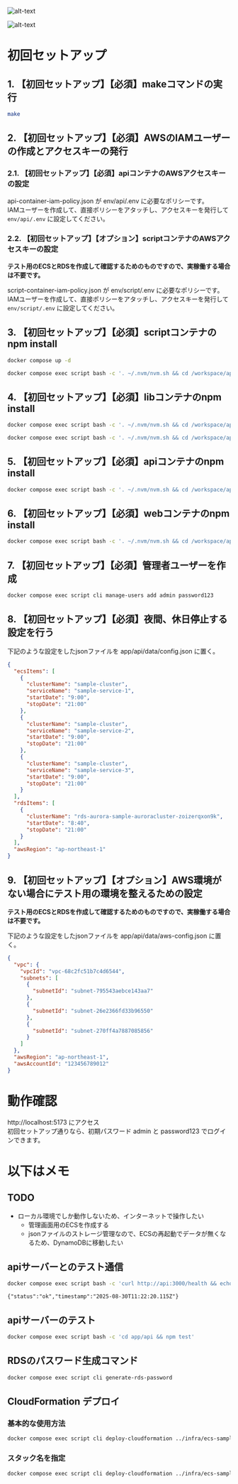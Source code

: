 
![alt-text](resources/login-page.png)

![alt-text](resources/dashboard.png)

# 初回セットアップ

## 1. 【初回セットアップ】【必須】makeコマンドの実行

```sh
make
```

## 2. 【初回セットアップ】【必須】AWSのIAMユーザーの作成とアクセスキーの発行

### 2.1. 【初回セットアップ】【必須】apiコンテナのAWSアクセスキーの設定
api-container-iam-policy.json が env/api/.env に必要なポリシーです。  
IAMユーザーを作成して、直接ポリシーをアタッチし、アクセスキーを発行して `env/api/.env` に設定してください。

### 2.2. 【初回セットアップ】【オプション】scriptコンテナのAWSアクセスキーの設定

**テスト用のECSとRDSを作成して確認するためのものですので、実稼働する場合は不要です。**

script-container-iam-policy.json が env/script/.env に必要なポリシーです。
IAMユーザーを作成して、直接ポリシーをアタッチし、アクセスキーを発行して `env/script/.env` に設定してください。

## 3. 【初回セットアップ】【必須】scriptコンテナのnpm install

```sh
docker compose up -d
```

```sh
docker compose exec script bash -c '. ~/.nvm/nvm.sh && cd /workspace/app/script && npm install'
```

## 4. 【初回セットアップ】【必須】libコンテナのnpm install

```sh
docker compose exec script bash -c '. ~/.nvm/nvm.sh && cd /workspace/app/lib && npm install'
```

```sh
docker compose exec script bash -c '. ~/.nvm/nvm.sh && cd /workspace/app/lib && npm run build'
```

## 5. 【初回セットアップ】【必須】apiコンテナのnpm install

```sh
docker compose exec script bash -c '. ~/.nvm/nvm.sh && cd /workspace/app/api && npm install'
```

## 6. 【初回セットアップ】【必須】webコンテナのnpm install

```sh
docker compose exec script bash -c '. ~/.nvm/nvm.sh && cd /workspace/app/web && npm install'
```

## 7. 【初回セットアップ】【必須】管理者ユーザーを作成

```sh
docker compose exec script cli manage-users add admin password123
```

## 8. 【初回セットアップ】【必須】夜間、休日停止する設定を行う

下記のような設定をしたjsonファイルを app/api/data/config.json に置く。

```json
{
  "ecsItems": [
    {
      "clusterName": "sample-cluster",
      "serviceName": "sample-service-1",
      "startDate": "9:00",
      "stopDate": "21:00"
    },
    {
      "clusterName": "sample-cluster",
      "serviceName": "sample-service-2",
      "startDate": "9:00",
      "stopDate": "21:00"
    },
    {
      "clusterName": "sample-cluster",
      "serviceName": "sample-service-3",
      "startDate": "9:00",
      "stopDate": "21:00"
    }
  ],
  "rdsItems": [
    {
      "clusterName": "rds-aurora-sample-auroracluster-zoizerqxon9k",
      "startDate": "8:40",
      "stopDate": "21:00"
    }
  ],
  "awsRegion": "ap-northeast-1"
}
```

## 9. 【初回セットアップ】【オプション】AWS環境がない場合にテスト用の環境を整えるための設定

**テスト用のECSとRDSを作成して確認するためのものですので、実稼働する場合は不要です。**

下記のような設定をしたjsonファイルを app/api/data/aws-config.json に置く。

```json
{
  "vpc": {
    "vpcId": "vpc-68c2fc51b7c4d6544",
    "subnets": [
      {
        "subnetId": "subnet-795543aebce143aa7"
      },
      {
        "subnetId": "subnet-26e2366fd33b96550"
      },
      {
        "subnetId": "subnet-270ff4a7887085856"
      }
    ]
  },
  "awsRegion": "ap-northeast-1",
  "awsAccountId": "123456789012"
}
```

# 動作確認

http://localhost:5173 にアクセス  
初回セットアップ通りなら、初期パスワード admin と password123 でログインできます。

# **以下はメモ**

## TODO

- ローカル環境でしか動作しないため、インターネットで操作したい
    - 管理画面用のECSを作成する
    - jsonファイルのストレージ管理なので、ECSの再起動でデータが無くなるため、DynamoDBに移動したい

## apiサーバーとのテスト通信

```sh
docker compose exec script bash -c 'curl http://api:3000/health && echo ""'
```

```
{"status":"ok","timestamp":"2025-08-30T11:22:20.115Z"}
```

## apiサーバーのテスト

```sh
docker compose exec script bash -c 'cd app/api && npm test'
```

## RDSのパスワード生成コマンド

```sh
docker compose exec script cli generate-rds-password
```

## CloudFormation デプロイ

### 基本的な使用方法

```bash
docker compose exec script cli deploy-cloudformation ../infra/ecs-sample.yml
```

### スタック名を指定

```bash
docker compose exec script cli deploy-cloudformation ../infra/ecs-sample.yml ecs-sample
```
